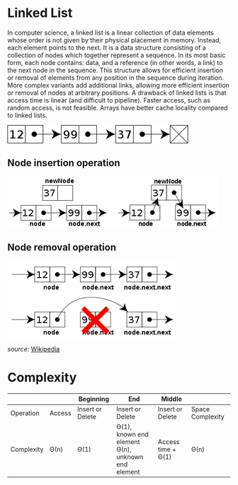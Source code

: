 # Linked List

In computer science, a linked list is a linear collection of data elements whose order is not given by their physical placement in memory. Instead, each element points to the next. It is a data structure consisting of a collection of nodes which together represent a sequence. In its most basic form, each node contains: data, and a reference (in other words, a link) to the next node in the sequence. This structure allows for efficient insertion or removal of elements from any position in the sequence during iteration. More complex variants add additional links, allowing more efficient insertion or removal of nodes at arbitrary positions. A drawback of linked lists is that access time is linear (and difficult to pipeline). Faster access, such as random access, is not feasible. Arrays have better cache locality compared to linked lists.

![alt text](docs/linked_list.png)

## Node insertion operation

![alt text](docs/linked_list_insert.png)

## Node removal operation

![alt text](docs/linked_list_remove.png)


*source:* [Wikipedia](https://en.wikipedia.org/wiki/Linked_list)


# Complexity

|            |        | Beginning        | End                                                  | Middle                |                  |
|------------|--------|------------------|------------------------------------------------------|-----------------------|------------------|
| Operation  | Access | Insert or Delete | Insert or Delete                                     | Insert or Delete      | Space Complexity |
| Complexity | Θ(n)   | Θ(1)             | Θ(1), known end element<br>Θ(n), unknown end element | Access time + Θ(1) | Θ(n)             |